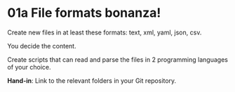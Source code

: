 # 01a File formats bonanza!

Create new files in at least these formats: text, xml, yaml, json, csv.

You decide the content.

Create scripts that can read and parse the files in 2 programming languages of your choice.

**Hand-in**: Link to the relevant folders in your Git repository.